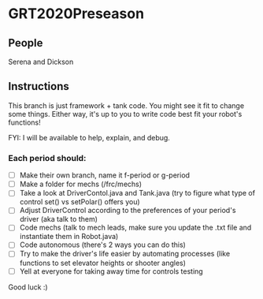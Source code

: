 # GRT2020Preseason

## People

Serena and Dickson

## Instructions

This branch is just framework + tank code. You might see it fit to change some things. Either way, it's up to you to write code best fit your robot's functions!

FYI: I will be available to help, explain, and debug.

### Each period should:

- [ ] Make their own branch, name it f-period or g-period
- [ ] Make a folder for mechs (/frc/mechs)
- [ ] Take a look at DriverContol.java and Tank.java (try to figure what type of control set() vs setPolar() offers you)
- [ ] Adjust DriverControl according to the preferences of your period's driver (aka talk to them)
- [ ] Code mechs (talk to mech leads, make sure you update the .txt file and instantiate them in Robot.java)
- [ ] Code autonomous (there's 2 ways you can do this)
- [ ] Try to make the driver's life easier by automating processes (like functions to set elevator heights or shooter angles)
- [ ] Yell at everyone for taking away time for controls testing

Good luck :)